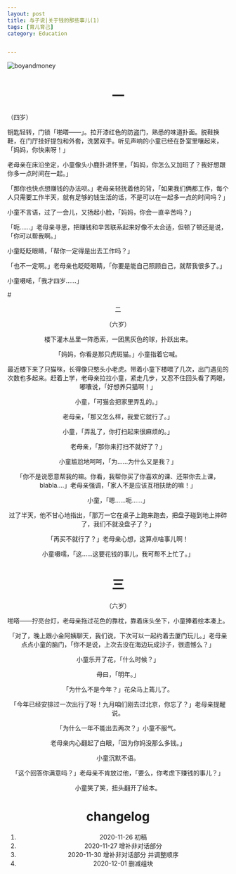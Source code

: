 ```yaml
---
layout: post
title: 与子说|关于钱的那些事儿(1)
tags: [育儿育己]
category: Education


---
```


![boyandmoney](https://user-images.githubusercontent.com/23351109/100753175-67ceb880-3424-11eb-86de-a738f71e6b77.jpeg)

# <center> 一



（四岁）

 钥匙轻转，门锁「啪嗒——」。拉开漆红色的防盗门，熟悉的味道扑面。脱鞋换鞋，在门厅挂好提包和外套，洗罢双手。听见声响的小童已经在卧室里嚷起来，「妈妈，你快来呀！」

老母亲在床沿坐定，小童像头小鹿扑进怀里，「妈妈，你怎么又加班了？我好想跟你多一点时间在一起。」

「那你也快点想赚钱的办法呗。」老母亲轻抚着他的背，「如果我们俩都工作，每个人只需要工作半天，就有足够的钱生活的话，不是可以在一起多一点的时间吗？」

小童不言语，过了一会儿，又扬起小脸，「妈妈，你会一直辛苦吗？」

「呃……」老母亲寻思，把赚钱和辛苦联系起来好像不太合适，但顿了顿还是说，「你可以帮我啊。」

小童眨眨眼睛，「帮你一定得是出去工作吗？」

「也不一定啊。」老母亲也眨眨眼睛，「你要是能自己照顾自己，就帮我很多了。」

小童嗫喏，「我才四岁……」

#<center> 二

（六岁）

楼下灌木丛里一阵悉索，一团黑灰色的球，扑跃出来。

「妈妈，你看是那只虎斑猫。」小童指着它喊。

最近楼下来了只猫咪，长得像只憨头小老虎。带着小童下楼喂了几次，出门遇见的次数也多起来。赶着上学，老母亲拉拉小童，紧走几步，又忍不住回头看了两眼，嘟囔说，「好想养只猫啊！」

小童，「可猫会把家里弄乱的。」

老母亲，「那又怎么样，我爱它就行了。」

小童，「弄乱了，你打扫起来很麻烦的。」

老母亲，「那你来打扫不就好了？」

小童尴尬地呵呵，「为……为什么又是我？」

「你不是说愿意帮我的嘛。你看，我帮你买了你喜欢的课、还带你去上课，blabla....」老母亲强调，「家人不是应该互相扶助的嘛！」

小童，「嗯……呃……」

过了半天，他不甘心地指出，「那万一它在桌子上跑来跑去，把盘子碰到地上摔碎了，我们不就没盘子了？」

「再买不就行了？」老母亲心想，这算点啥事儿啊！

小童嗫嚅，「这……这要花钱的事儿，我可帮不上忙了。」

# <center> 三

（六岁）

啪嗒——拧亮台灯，老母亲拖过花色的靠枕，靠着床头坐下，小童捧着绘本凑上。

「对了，晚上跟小金阿姨聊天，我们说，下次可以一起约着去厦门玩儿。」老母亲点点小童的脑门，「你不是说，上次去没在海边玩成沙子，很遗憾么？」

小童乐开了花，「什么时候？」

母曰，「明年。」

「为什么不是今年？」花朵马上蔫儿了。

「今年已经安排过一次出行了呀！九月咱们刚去过北京，你忘了？」老母亲提醒说。

「为什么一年不能出去两次？」小童不服气。

老母亲内心翻起了白眼，「因为你妈没那么多钱。」

小童沉默不语。

「这个回答你满意吗？」老母亲不肯放过他，「要么，你考虑下赚钱的事儿？」

小童笑了笑，扭头翻开了绘本。





# changelog

1. 2020-11-26 初稿
2. 2020-11-27 增补非对话部分
3. 2020-11-30 增补非对话部分 并调整顺序
4. 2020-12-01 删减组块
































